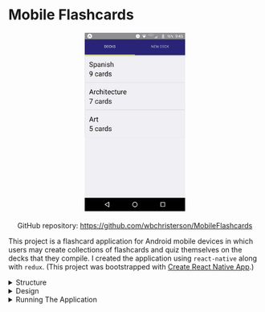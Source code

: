 # Mobile Flashcards

<div style="display: flex; flex-direction: column; align-items: center">
    <img alt="A sample image of the list of all flashcard decks that have been created" width="200" src="/assets/Mobile-Flashcards-imgs/main-page.png">
    <div style="margin-top: 20px">
        GitHub repository: <a target="\_blank" href="https://github.com/wbchristerson/MobileFlashcards">https://github.com/wbchristerson/MobileFlashcards</a>
    </div>
</div>

This project is a flashcard application for Android mobile devices in which users may create collections of flashcards and quiz themselves on the decks that they compile. I created the application using <code>react-native</code> along with <code>redux</code>. (This project was bootstrapped with <a href="https://github.com/react-community/create-react-native-app" target="\_blank">Create React Native App</a>.)

<details>
    <summary>Structure</summary>
    <br>
    <ul>
        <li>The main section includes a tab navigator for flashcard decks that have already been created as well as a tab for creating new decks.</li>
        <li>Clicking on a deck tile takes the user to the individual page for the topic, where additional cards for the deck can be created and added.</li>
        <li>From the individual deck page, users may also take quizzes in which they mark their responses based on the answers shown. Afterwards, a score is given.</li>
    </ul>
</details>

<details>
    <summary>Design</summary>
    <br>
    As said above, the application begins with a tab navigator composed of two screens. The first is a list view of all currently available flashcard decks. As a starting point, two decks are already provided: "Spanish" (9 cards) and "Architecture" (2 cards) . You may quiz yourself with these or add new decks.

    <br>
    <br>

    The second screen in the tab navigator is a form to add an additional deck ("new deck"). Submitting the form will take the user to the new page for that deck.

    <br>
    <div style="display: flex; justify-content: center; margin-top: 20px; margin-bottom: 20px;">
        <img alt="A screenshot of the game's new deck page" width="200" src="/assets/Mobile-Flashcards-imgs/new-deck.png">
    </div>

    Individual deck pages can be reached by clicking on a deck from the list view. This lists the name of the deck, the number of cards, and buttons for adding a card to the deck as well as for quizzing one's self.

    <br>
    <div style="display: flex; justify-content: center; margin-top: 20px; margin-bottom: 20px;">
        <img alt="A screenshot of the app's individual deck page" width="200" src="/assets/Mobile-Flashcards-imgs/deck.png">
    </div>

    The "new card" form is similar to the "new deck" form.

    <br>
    <div style="display: flex; justify-content: center; margin-top: 20px; margin-bottom: 20px;">
        <img alt="A screenshot of the app's new card page" width="200" src="/assets/Mobile-Flashcards-imgs/new-card.png">
    </div>

    The quiz page displays the deck questions in order with an available button to check the answer and then grade one's self. Clicking the answer field will reveal the answer to the given question. When the user finishes looking through the deck, his/her score is shown.

    <br>
    <div style="display: flex; justify-content: space-around; margin-top: 20px; margin-bottom: 20px; flex-wrap: wrap;">
        <img style="margin-top: 10px; margin-bottom: 20px; border: 1px solid #000000" alt="A screenshot of the app's question page" src="/assets/Mobile-Flashcards-imgs/quiz-question.png" width="200" style="border: 1px solid #000000;">
        <img style="margin-top: 10px; margin-bottom: 20px; border: 1px solid #000000" alt="A screenshot of the app's question page with an answer" src="/assets/Mobile-Flashcards-imgs/quiz-answer.png" width="200"">
        <img style="margin-top: 10px; margin-bottom: 20px; border: 1px solid #000000;" alt="A screenshot of the app's score result page" src="/assets/Mobile-Flashcards-imgs/finished-quiz.png" width="200">
    <div>

    To maintain data for this application, I used the <code>AsyncStorage</code> key-value storage system heavily.
</details>

<details>
    <summary>Running The Application</summary>
    <br>
    <br>
    To download, you can clone the repository using this terminal command:
    <code>git clone https://github.com/wbchristerson/MobileFlashcards.git</code>

    <br>
    <br>

    Alternatively, follow the instructions below to download to a hard drive:

    <ul>
        <li>Navigate to <a href="https://github.com/wbchristerson/MobileFlashcards" target="\_blank">this</a> page.</li>
        <li>Click the green "Clone or download" button towards the right then choose "Download ZIP".</li>
        <li>Find the folder <code>MobileFlashcards-master</code> in your Downloads folder or wherever it was placed on your device.</li>
        <li>Right click and choose "Extract All" then extract.</li>
    </ul>

    In all cases, having downloaded the files:

    <ul>
        <li>
            To install all dependencies from the command line, run the following command in the terminal within the project folder:
            <br>
            <code>npm install</code>
        </li>
        <li>
            In another terminal window, run the following command to start the project:
            <br>
            <code>npm start</code>
        </li>
    </ul>

    The terminal will then provide you with several options. If you have the application <a href="https://expo.io/" target="\_blank">Expo</a> on your device, then you can scan the accompanying QR code that appears. This will give you the option to run the application on mobile (note: the scan is most easily executed on terminals with a black background and a gray or white foreground).

    <br>
    <br>

    For complete details about running react-native applications such as this one on mobile devices, see <a href="https://facebook.github.io/react-native/docs/running-on-device" target="\_blank">here</a>.

    <div style="margin-bottom: 20px;"/>

</details>
